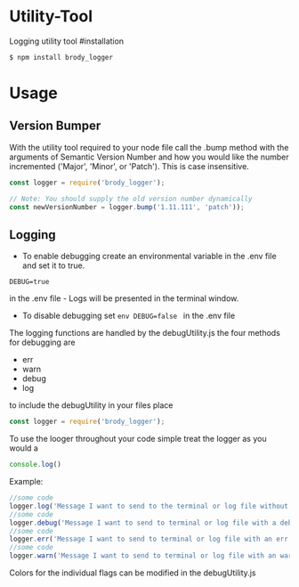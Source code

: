 # Utility-Tool
Logging utility tool
#installation
 ```bash
 $ npm install brody_logger
 ```

# Usage

## Version Bumper

With the utility tool required to your node file call the .bump method with the arguments of Semantic Version Number and how you would like the number incremented ('Major', 'Minor', or 'Patch'). This is case insensitive.

```js
const logger = require('brody_logger');

// Note: You should supply the old version number dynamically
const newVersionNumber = logger.bump('1.11.111', 'patch'));
```

## Logging
* To enable debugging create an environmental variable in the .env file and set it to true.

 ```env
 DEBUG=true
 ```
 in the .env file - Logs will be presented in the terminal window.

* To disable debugging set  ```env DEBUG=false ``` in the .env file

The logging functions are handled by the debugUtility.js
the four methods for debugging are
* err
* warn
* debug
* log

to include the debugUtility in your files place
 ```js
const logger = require('brody_logger');
 ```

To use the looger throughout your code simple treat the logger as you would a
 ```js
 console.log()
  ```
  Example:
  ```js
  //some code
  logger.log('Message I want to send to the terminal or log file without any tag');
  //some code
  logger.debug('Message I want to send to terminal or log file with a debug flag');
  //some code
  logger.err('Message I want to send to terminal or log file with an err flag');
  //some code
  logger.warn('Message I want to send to terminal or log file with an warn flag')
   ```
Colors for the individual flags can be modified in the debugUtility.js
